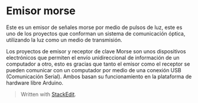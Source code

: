 # Emisor morse
Este es un emisor de señales morse por medio de pulsos de luz, este es uno de los proyectos que conforman un sistema de comunicación óptica, utilizando la luz como un medio de transmisión.

Los proyectos de emisor y receptor de clave Morse son unos dispositivos electrónicos que permiten el envío unidireccional de información de un computador a otro, esto es gracias que tanto el emisor como el receptor se pueden comunicar con un computador por medio de una conexión USB (Comunicación Serial). Ambos basan su funcionamiento en la plataforma de hardware libre Arduino.




> Written with [StackEdit](https://stackedit.io/).